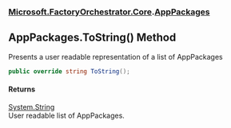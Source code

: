### [Microsoft.FactoryOrchestrator.Core](Microsoft_FactoryOrchestrator_Core.md 'Microsoft.FactoryOrchestrator.Core').[AppPackages](Microsoft_FactoryOrchestrator_Core_AppPackages.md 'Microsoft.FactoryOrchestrator.Core.AppPackages')
## AppPackages.ToString() Method
Presents a user readable representation of a list of AppPackages  
```csharp
public override string ToString();
```
#### Returns
[System.String](https://docs.microsoft.com/en-us/dotnet/api/System.String 'System.String')  
User readable list of AppPackages.
